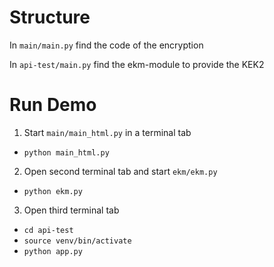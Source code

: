 # Structure
In `main/main.py` find the code of the encryption

In `api-test/main.py` find the ekm-module to provide the KEK2


# Run Demo
1. Start `main/main_html.py` in a terminal tab
- `python main_html.py`
2. Open second terminal tab and start `ekm/ekm.py`
- `python ekm.py`
3. Open third terminal tab
- `cd api-test`
- `source venv/bin/activate`
- `python app.py`
